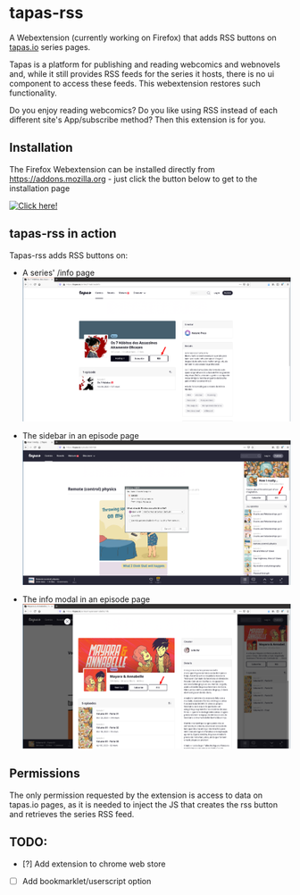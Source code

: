 # tapas-rss

A Webextension (currently working on Firefox) that adds RSS buttons on [tapas.io](https://tapas.io) series pages.

Tapas is a platform for publishing and reading webcomics and webnovels and, while it still provides RSS feeds for the series it hosts, there is no ui component to access these feeds. This webextension restores such functionality.


Do you enjoy reading webcomics? Do you like using RSS instead of each different site's App/subscribe method? Then this extension is for you.


## Installation

The Firefox Webextension can be installed directly from https://addons.mozilla.org - just click the button below to get to the installation page

[![Click here!](https://addons.cdn.mozilla.net/static/img/addons-buttons/AMO-button_1.png)](https://addons.mozilla.org/en-US/firefox/addon/tapas-rss-button/)

## tapas-rss in action 

Tapas-rss adds RSS buttons on:

 - A series' /info page
 ![Info page with rss button](images/infopage_arrow.png "Info page with rss button")

 - The sidebar in an episode page
 ![Sidebar with rss button](images/sidebar_arrow.png "Sidebar with rss button")

 - The info modal in an episode page
 ![Info modal with an rss button](images/modal_arrow.png "Info modal with an rss button")

## Permissions

The only permission requested by the extension is access to data on tapas.io pages, as it is needed to inject the JS that creates the rss button and retrieves the series RSS feed.

## TODO: 

- [?] Add extension to chrome web store
- [ ] Add bookmarklet/userscript option
